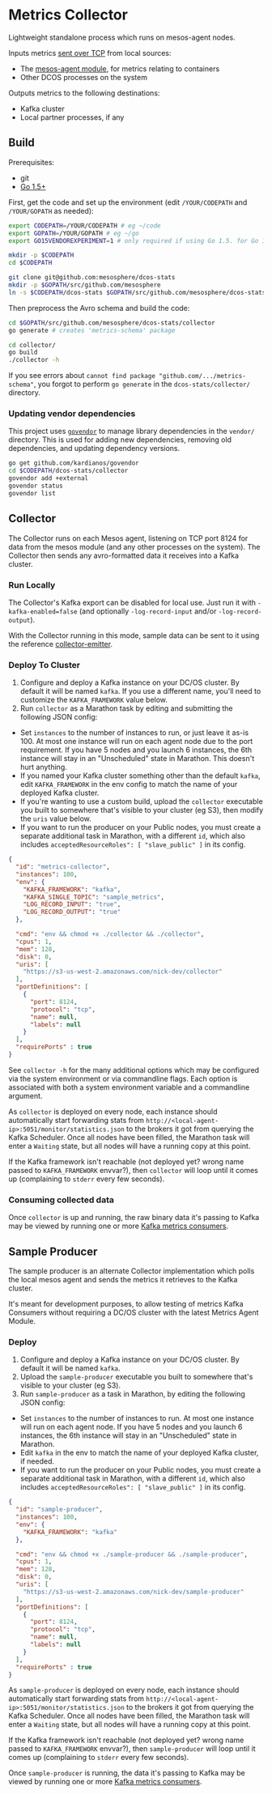# Metrics Collector

Lightweight standalone process which runs on mesos-agent nodes.

Inputs metrics [sent over TCP](../schema/) from local sources:
- The [mesos-agent module](../module/), for metrics relating to containers
- Other DCOS processes on the system

Outputs metrics to the following destinations:
- Kafka cluster
- Local partner processes, if any

## Build

Prerequisites:
- git
- [Go 1.5+](https://golang.org/dl/)

First, get the code and set up the environment (edit `/YOUR/CODEPATH` and `/YOUR/GOPATH` as needed):

```bash
export CODEPATH=/YOUR/CODEPATH # eg ~/code
export GOPATH=/YOUR/GOPATH # eg ~/go
export GO15VENDOREXPERIMENT=1 # only required if using Go 1.5. for Go 1.6+ this step can be skipped

mkdir -p $CODEPATH
cd $CODEPATH

git clone git@github.com:mesosphere/dcos-stats
mkdir -p $GOPATH/src/github.com/mesosphere
ln -s $CODEPATH/dcos-stats $GOPATH/src/github.com/mesosphere/dcos-stats
```

Then preprocess the Avro schema and build the code:

```bash
cd $GOPATH/src/github.com/mesosphere/dcos-stats/collector
go generate # creates 'metrics-schema' package

cd collector/
go build
./collector -h
```

If you see errors about `cannot find package "github.com/.../metrics-schema"`, you forgot to perform `go generate` in the `dcos-stats/collector/` directory.

### Updating vendor dependencies

This project uses [`govendor`](https://github.com/kardianos/govendor) to manage library dependencies in the `vendor/` directory. This is used for adding new dependencies, removing old dependencies, and updating dependency versions.

```bash
go get github.com/kardianos/govendor
cd $CODEPATH/dcos-stats/collector
govendor add +external
govendor status
govendor list
```

## Collector

The Collector runs on each Mesos agent, listening on TCP port 8124 for data from the mesos module (and any other processes on the system). The Collector then sends any avro-formatted data it receives into a Kafka cluster.

### Run Locally

The Collector's Kafka export can be disabled for local use. Just run it with `-kafka-enabled=false` (and optionally `-log-record-input` and/or `-log-record-output`).

With the Collector running in this mode, sample data can be sent to it using the reference [collector-emitter](../examples/collector-emitter/).

### Deploy To Cluster

1. Configure and deploy a Kafka instance on your DC/OS cluster. By default it will be named `kafka`. If you use a different name, you'll need to customize the `KAFKA_FRAMEWORK` value below.
2. Run `collector` as a Marathon task by editing and submitting the following JSON config:
  - Set `instances` to the number of instances to run, or just leave it as-is 100. At most one instance will run on each agent node due to the port requirement. If you have 5 nodes and you launch 6 instances, the 6th instance will stay in an "Unscheduled" state in Marathon. This doesn't hurt anything.
  - If you named your Kafka cluster something other than the default `kafka`, edit `KAFKA_FRAMEWORK` in the env config to match the name of your deployed Kafka cluster.
  - If you're wanting to use a custom build, upload the `collector` executable you built to somewhere that's visible to your cluster (eg S3), then modify the `uris` value below.
  - If you want to run the producer on your Public nodes, you must create a separate additional task in Marathon, with a different `id`, which also includes `acceptedResourceRoles": [ "slave_public" ]` in its config.

```json
{
  "id": "metrics-collector",
  "instances": 100,
  "env": {
    "KAFKA_FRAMEWORK": "kafka",
    "KAFKA_SINGLE_TOPIC": "sample_metrics",
    "LOG_RECORD_INPUT": "true",
    "LOG_RECORD_OUTPUT": "true"
  },

  "cmd": "env && chmod +x ./collector && ./collector",
  "cpus": 1,
  "mem": 128,
  "disk": 0,
  "uris": [
    "https://s3-us-west-2.amazonaws.com/nick-dev/collector"
  ],
  "portDefinitions": [
    {
      "port": 8124,
      "protocol": "tcp",
      "name": null,
      "labels": null
    }
  ],
  "requirePorts" : true
}
```

See `collector -h` for the many additional options which may be configured via the system environment or via commandline flags. Each option is associated with both a system environment variable and a commandline argument.

As `collector` is deployed on every node, each instance should automatically start forwarding stats from `http://<local-agent-ip>:5051/monitor/statistics.json` to the brokers it got from querying the Kafka Scheduler. Once all nodes have been filled, the Marathon task will enter a `Waiting` state, but all nodes will have a running copy at this point.

If the Kafka framework isn't reachable (not deployed yet? wrong name passed to `KAFKA_FRAMEWORK` envvar?), then `collector` will loop until it comes up (complaining to `stderr` every few seconds).

### Consuming collected data

Once `collector` is up and running, the raw binary data it's passing to Kafka may be viewed by running one or more [Kafka metrics consumers](../consumer/).

## Sample Producer

The sample producer is an alternate Collector implementation which polls the local mesos agent and sends the metrics it retrieves to the Kafka cluster.

It's meant for development purposes, to allow testing of metrics Kafka Consumers without requiring a DC/OS cluster with the latest Metrics Agent Module.

### Deploy

1. Configure and deploy a Kafka instance on your DC/OS cluster. By default it will be named `kafka`.
2. Upload the `sample-producer` executable you built to somewhere that's visible to your cluster (eg S3).
3. Run `sample-producer` as a task in Marathon, by editing the following JSON config:
  - Set `instances` to the number of instances to run. At most one instance will run on each agent node. If you have 5 nodes and you launch 6 instances, the 6th instance will stay in an "Unscheduled" state in Marathon.
  - Edit `kafka` in the env to match the name of your deployed Kafka cluster, if needed.
  - If you want to run the producer on your Public nodes, you must create a separate additional task in Marathon, with a different `id`, which also includes `acceptedResourceRoles": [ "slave_public" ]` in its config.

```json
{
  "id": "sample-producer",
  "instances": 100,
  "env": {
    "KAFKA_FRAMEWORK": "kafka"
  },

  "cmd": "env && chmod +x ./sample-producer && ./sample-producer",
  "cpus": 1,
  "mem": 128,
  "disk": 0,
  "uris": [
    "https://s3-us-west-2.amazonaws.com/nick-dev/sample-producer"
  ],
  "portDefinitions": [
    {
      "port": 8124,
      "protocol": "tcp",
      "name": null,
      "labels": null
    }
  ],
  "requirePorts" : true
}
```

As `sample-producer` is deployed on every node, each instance should automatically start forwarding stats from `http://<local-agent-ip>:5051/monitor/statistics.json` to the brokers it got from querying the Kafka Scheduler. Once all nodes have been filled, the Marathon task will enter a `Waiting` state, but all nodes will have a running copy at this point.

If the Kafka framework isn't reachable (not deployed yet? wrong name passed to `KAFKA_FRAMEWORK` envvar?), then `sample-producer` will loop until it comes up (complaining to `stderr` every few seconds).

Once `sample-producer` is running, the data it's passing to Kafka may be viewed by running one or more [Kafka metrics consumers](../consumer/).
